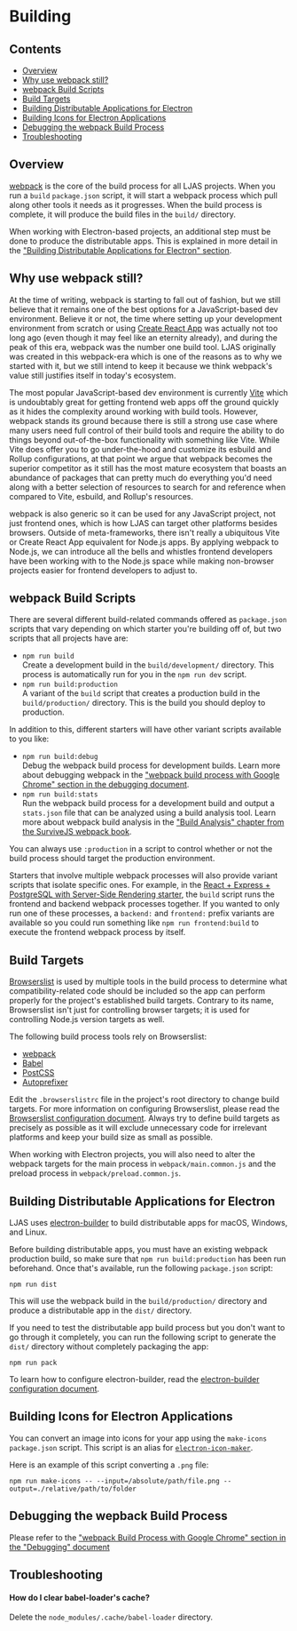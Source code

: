 # Building

## Contents

-   [Overview](#overview)
-   [Why use webpack still?](#why-use-webpack-still)
-   [webpack Build Scripts](#webpack-build-scripts)
-   [Build Targets](#build-targets)
-   [Building Distributable Applications for Electron](#building-distributable-applications-for-electron)
-   [Building Icons for Electron Applications](#building-icons-for-electron-applications)
-   [Debugging the webpack Build Process](#debugging-the-wepback-build-process)
-   [Troubleshooting](#troubleshooting)

## Overview

[webpack](https://webpack.js.org) is the core of the build process for all LJAS projects. When you run a `build` `package.json` script, it will start a webpack process which pull along other tools it needs as it progresses. When the build process is complete, it will produce the build files in the `build/` directory.

When working with Electron-based projects, an additional step must be done to produce the distributable apps. This is explained in more detail in the ["Building Distributable Applications for Electron" section](#building-distributable-applications-for-electron).

## Why use webpack still?

At the time of writing, webpack is starting to fall out of fashion, but we still believe that it remains one of the best options for a JavaScript-based dev environment. Believe it or not, the time where setting up your development environment from scratch or using [Create React App](https://create-react-app.dev) was actually not too long ago (even though it may feel like an eternity already), and during the peak of this era, webpack was the number one build tool. LJAS originally was created in this webpack-era which is one of the reasons as to why we started with it, but we still intend to keep it because we think webpack's value still justifies itself in today's ecosystem.

The most popular JavaScript-based dev environment is currently [Vite](https://vitejs.dev) which is undoubtably great for getting frontend web apps off the ground quickly as it hides the complexity around working with build tools. However, webpack stands its ground because there is still a strong use case where many users need full control of their build tools and require the ability to do things beyond out-of-the-box functionality with something like Vite. While Vite does offer you to go under-the-hood and customize its esbuild and Rollup configurations, at that point we argue that webpack becomes the superior competitor as
it still has the most mature ecosystem that boasts an abundance of packages that can pretty much do everything you'd need along with a better selection of resources to search for and reference when compared to Vite, esbuild, and Rollup's resources.

webpack is also generic so it can be used for any JavaScript project, not just frontend ones, which is how LJAS can target other platforms besides browsers. Outside of meta-frameworks, there isn't really a ubiquitous Vite or Create React App equivalent for Node.js apps. By applying webpack to Node.js, we can introduce all the bells and whistles frontend developers have been working with to the Node.js space while making non-browser projects easier for frontend developers to adjust to.

## webpack Build Scripts

There are several different build-related commands offered as `package.json` scripts that vary depending on which starter you're building off of, but two scripts that all projects have are:

-   `npm run build`  
    Create a development build in the `build/development/` directory. This process is automatically run for you in the `npm run dev` script.
-   `npm run build:production`  
    A variant of the `build` script that creates a production build in the `build/production/` directory. This is the build you should deploy to production.

In addition to this, different starters will have other variant scripts available to you like:

-   `npm run build:debug`  
    Debug the webpack build process for development builds. Learn more about debugging webpack in the ["webpack build process with Google Chrome" section in the debugging document](./developing/debugging.md#webpack-build-process-with-google-chrome).
-   `npm run build:stats`  
    Run the webpack build process for a development build and output a `stats.json` file that can be analyzed using a build analysis tool. Learn more about webpack build analysis in the ["Build Analysis" chapter from the SurviveJS webpack book](https://survivejs.com/books/webpack/optimizing/build-analysis).

You can always use `:production` in a script to control whether or not the build process should target the production environment.

Starters that involve multiple webpack processes will also provide variant scripts that isolate specific ones. For example, in the [React + Express + PostgreSQL with Server-Side Rendering starter](../starters/react-express-postgres-ssr), the `build` script runs the frontend and backend webpack processes together. If you wanted to only run one of these processes, a `backend:` and `frontend:` prefix variants are available so you could run something like `npm run frontend:build` to execute the frontend webpack process by itself.

## Build Targets

[Browserslist](https://github.com/browserslist/browserslist) is used by multiple tools in the build process to determine what compatibility-related code should be included so the app can perform properly for the project's established build targets. Contrary to its name, Browserslist isn't just for controlling browser targets; it is used for controlling Node.js version targets as well.

The following build process tools rely on Browserslist:

-   [webpack](https://webpack.js.org)
-   [Babel](https://babeljs.io)
-   [PostCSS](https://postcss.org)
-   [Autoprefixer](https://github.com/postcss/autoprefixer)

Edit the `.browserslistrc` file in the project's root directory to change build targets. For more information on configuring Browserslist, please read the [Browserslist configuration document](./configuration/browserslist.md). Always try to define build targets as precisely as possible as it will exclude unnecessary code for irrelevant platforms and keep your build size as small as possible.

When working with Electron projects, you will also need to alter the webpack targets for the main process in `webpack/main.common.js` and the preload process in `webpack/preload.common.js`.

## Building Distributable Applications for Electron

LJAS uses [electron-builder](https://electron.build) to build distributable apps for macOS, Windows, and Linux.

Before building distributable apps, you must have an existing webpack production build, so make sure that `npm run build:production` has been run beforehand. Once that's available, run the following `package.json` script:

```console
npm run dist
```

This will use the webpack build in the `build/production/` directory and produce a distributable app in the `dist/` directory.

If you need to test the distributable app build process but you don't want to go through it completely, you can run the following script to generate the `dist/` directory without completely packaging the app:

```console
npm run pack
```

To learn how to configure electron-builder, read the [electron-builder configuration document](./configuration/electron-builder.md).

## Building Icons for Electron Applications

You can convert an image into icons for your app using the `make-icons` `package.json` script. This script is an alias for [`electron-icon-maker`](https://github.com/jaretburkett/electron-icon-maker).

Here is an example of this script converting a `.png` file:

```console
npm run make-icons -- --input=/absolute/path/file.png --output=./relative/path/to/folder
```

## Debugging the wepback Build Process

Please refer to the ["webpack Build Process with Google Chrome" section in the "Debugging" document](./developing/debugging.md#webpack-build-process-with-google-chrome)

## Troubleshooting

#### How do I clear babel-loader's cache?

Delete the `node_modules/.cache/babel-loader` directory.
